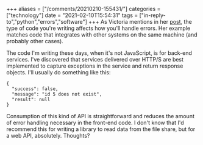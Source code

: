 +++
aliases = ["/comments/20210210-155431/"]
categories = ["technology"]
date = "2021-02-10T15:54:31"
tags = ["in-reply-to","python","errors","software"]
+++
As Victoria mentions in her [post](https://victoria.dev/blog/do-i-raise-or-return-errors-in-python/), the type of code you're writing affects how you'll handle errors. Her example matches code that integrates with other systems on the same machine (and probably other cases).

The code I'm writing these days, when it's not JavaScript, is for back-end services. I've discovered that services delivered over HTTP/S are best implemented to capture exceptions in the service and return response objects. I'll usually do something like this:

```
{
  "success": false,
  "message": "id 5 does not exist",
  "result": null
}
```

Consumption of this kind of API is straightforward and reduces the amount of error handling necessary in the front-end code. I don't know that I'd recommend this for writing a library to read data from the file share, but for a web API, absolutely. Thoughts?

